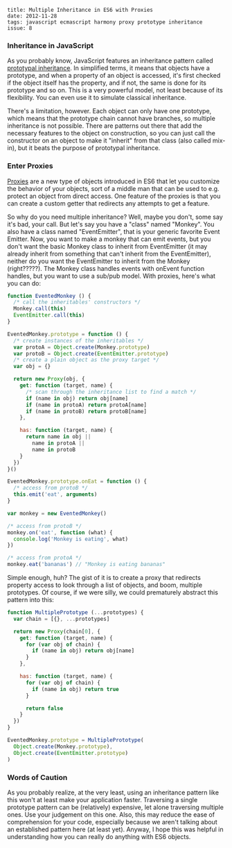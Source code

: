     title: Multiple Inheritance in ES6 with Proxies
    date: 2012-11-28
    tags: javascript ecmascript harmony proxy prototype inheritance
    issue: 8

### Inheritance in JavaScript

As you probably know, JavaScript features an inheritance pattern called [prototypal inheritance](http://en.wikipedia.org/wiki/Prototype-based_programming). In simplified terms, it means that objects have a prototype, and when a property of an object is accessed, it's first checked if the object itself has the property, and if not, the same is done for its prototype and so on. This is a very powerful model, not least because of its flexibility. You can even use it to simulate classical inheritance.

There's a limitation, however. Each object can only have one prototype, which means that the prototype chain cannot have branches, so multiple inheritance is not possible. There are patterns out there that add the necessary features to the object on construction, so you can just call the constructor on an object to make it "inherit" from that class (also called mix-in), but it beats the purpose of prototypal inheritance.

### Enter Proxies

[Proxies](http://wiki.ecmascript.org/doku.php?id=harmony:direct_proxies) are a new type of objects introduced in ES6 that let you customize the behavior of your objects, sort of a middle man that can be used to e.g. protect an object from direct access. One feature of the proxies is that you can create a custom getter that redirects any attempts to get a feature.

So why do you need multiple inheritance? Well, maybe you don't, some say it's bad, your call. But let's say you have a "class" named "Monkey". You also have a class named "EventEmitter", that is your generic favorite Event Emitter. Now, you want to make a monkey that can emit events, but you don't want the basic Monkey class to inherit from EventEmitter (it may already inherit from something that can't inherit from the EventEmitter), neither do you want the EventEmitter to inherit from the Monkey (right?????). The Monkey class handles events with onEvent function handles, but you want to use a sub/pub model. With proxies, here's what you can do:

```javascript
function EventedMonkey () {
  /* call the inheritables' constructors */
  Monkey.call(this)
  EventEmitter.call(this)
}

EventedMonkey.prototype = function () {
  /* create instances of the inheritables */
  var protoA = Object.create(Monkey.prototype)
  var protoB = Object.create(EventEmitter.prototype)
  /* create a plain object as the proxy target */
  var obj = {}

  return new Proxy(obj, {
    get: function (target, name) {
      /* scan through the inheritance list to find a match */
      if (name in obj) return obj[name]
      if (name in protoA) return protoA[name]
      if (name in protoB) return protoB[name]
    },

    has: function (target, name) {
      return name in obj ||
        name in protoA ||
        name in protoB
    }
  })
}()

EventedMonkey.prototype.onEat = function () {
  /* access from protoB */
  this.emit('eat', arguments)
}

var monkey = new EventedMonkey()

/* access from protoB */
monkey.on('eat', function (what) {
  console.log('Monkey is eating', what)
})

/* access from protoA */
monkey.eat('bananas') // "Monkey is eating bananas"
```

Simple enough, huh? The gist of it is to create a proxy that redirects property access to look through a list of objects, and boom, multiple prototypes. Of course, if we were silly, we could prematurely abstract this pattern into this:

```javascript
function MultiplePrototype (...prototypes) {
  var chain = [{}, ...prototypes]

  return new Proxy(chain[0], {
    get: function (target, name) {
      for (var obj of chain) {
        if (name in obj) return obj[name]
      }
    },

    has: function (target, name) {
      for (var obj of chain) {
        if (name in obj) return true
      }

      return false
    }
  })
}

EventedMonkey.prototype = MultiplePrototype(
  Object.create(Monkey.prototype),
  Object.create(EventEmitter.prototype)
)
```

### Words of Caution

As you probably realize, at the very least, using an inheritance pattern like this won't at least make your application faster. Traversing a single prototype pattern can be (relatively) expensive, let alone traversing multiple ones. Use your judgement on this one. Also, this may reduce the ease of comprehension for your code, especially because we aren't talking about an established pattern here (at least yet). Anyway, I hope this was helpful in understanding how you can really do anything with ES6 objects.
